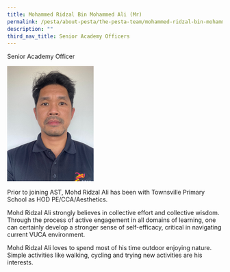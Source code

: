 ```yaml
---
title: Mohammed Ridzal Bin Mohammed Ali (Mr)
permalink: /pesta/about-pesta/the-pesta-team/mohammed-ridzal-bin-mohammed-ali-bio-2023/
description: ""
third_nav_title: Senior Academy Officers
---
```

Senior Academy Officer

<img src="/images/ridzal-newest.jpeg"  
style="width:40%">

Prior to joining AST, Mohd Ridzal Ali has been with Townsville Primary School as HOD PE/CCA/Aesthetics.  

Mohd Ridzal Ali strongly believes in collective effort and collective wisdom. Through the process of active engagement in all domains of learning, one can certainly develop a stronger sense of self-efficacy, critical in navigating current VUCA environment.  

Mohd Ridzal Ali loves to spend most of his time outdoor enjoying nature. Simple activities like walking, cycling and trying new activities are his interests.